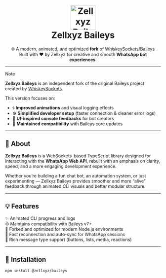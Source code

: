 <h1 align="center">
  <img alt="Zellxyz Baileys Fork" src="https://raw.githubusercontent.com/Zellxyz/Baileys-Fork/main/Media/logo.png" height="80"/>
  <br>
  <b>Zellxyz Baileys</b>
</h1>

<p align="center">
  🌐 A modern, animated, and optimized <b>fork</b> of <a href="https://github.com/WhiskeySockets/Baileys">WhiskeySockets/Baileys</a><br>
  Built with ❤️ by Zellxyz for creative and smooth <b>WhatsApp bot experiences</b>.
</p>

---

> [!NOTE]
> **Zellxyz Baileys** is an independent fork of the original Baileys project created by <a href="https://github.com/WhiskeySockets">WhiskeySockets</a>.
> 
> This version focuses on:
> - 🌀 **Improved animations** and visual logging effects  
> - ⚙️ **Simplified developer setup** (faster connection & cleaner error logs)  
> - 🎨 **UI-inspired console feedbacks** for bot creators  
> - 🧠 **Maintained compatibility** with Baileys core updates  

---

## 🚀 About

**Zellxyz Baileys** is a WebSockets-based TypeScript library designed for interacting with the **WhatsApp Web API**, rebuilt with an emphasis on clarity, speed, and a more engaging development experience.

Whether you’re building a fun chat bot, an automation system, or just experimenting — Zellxyz Baileys provides smoother and more “alive” feedback through animated CLI visuals and better modular structure.

---

## 💡 Features

✨ Animated CLI progress and logs  
⚙️ Maintains compatibility with Baileys v7+  
🧩 Forked and optimized for modern Node.js environments  
🚀 Fast reconnection and auto-sync for WhatsApp sessions  
💬 Rich message type support (buttons, lists, media, reactions)

---

## 🧠 Installation

```bash
npm install @zellxyz/baileys
